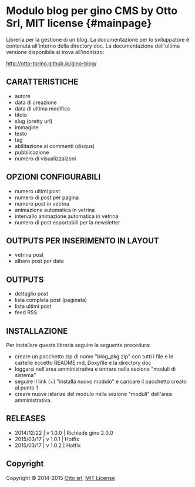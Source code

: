 Modulo blog per gino CMS by Otto Srl, MIT license {#mainpage}
==============================================================
Libreria per la gestione di un blog.
La documentazione per lo sviluppatore è contenuta all'interno della directory doc.
La documentazione dell'ultima versione disponibile si trova all'indirizzo:

http://otto-torino.github.io/gino-blog/

CARATTERISTICHE
------------------------------
- autore
- data di creazione
- data di ultima modifica
- titolo
- slug (pretty url)
- immagine
- testo
- tag
- abilitazione ai commenti (disqus)
- pubblicazione
- numero di visualizzaizoni

OPZIONI CONFIGURABILI
------------------------------
- numero ultimi post
- numero di post per pagina
- numero post in vetrina
- animazione automatica in vetrina
- intervallo animazione automatica in vetrina
- numero di post esportabili per la newsletter

OUTPUTS PER INSERIMENTO IN LAYOUT
------------------------------
- vetrina post
- albero post per data

OUTPUTS
------------------------------
- dettaglio post
- lista completa post (paginata)
- lista ultimi post
- feed RSS

INSTALLAZIONE
------------------------------
Per installare questa libreria seguire la seguente procedura:

- creare un pacchetto zip di nome "blog_pkg.zip" con tutti i file e le cartelle eccetto README.md, Doxyfile e la directory doc
- loggarsi nell'area amministrativa e entrare nella sezione "moduli di sistema"
- seguire il link (+) "installa nuovo modulo" e caricare il pacchetto creato al punto 1
- creare nuove istanze del modulo nella sezione "moduli" dell'area amministrativa.

RELEASES
------------------------------

- 2014/12/22 | v 1.0.0 | Richiede gino 2.0.0   
- 2015/03/17 | v 1.0.1 | Hotfix   
- 2015/03/17 | v 1.0.2 | Hotfix   

Copyright
------------------------------
Copyright © 2014-2015 [Otto srl](http://www.otto.to.it), [MIT License](http://opensource.org/licenses/MIT)
